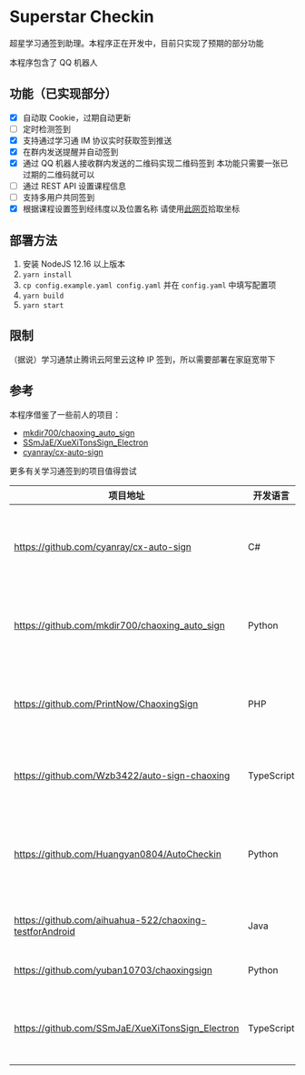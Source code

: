 # Superstar Checkin

超星学习通签到助理。本程序正在开发中，目前只实现了预期的部分功能

本程序包含了 QQ 机器人

## 功能（已实现部分）

- [x] 自动取 Cookie，过期自动更新
- [ ] 定时检测签到
- [x] 支持通过学习通 IM 协议实时获取签到推送
- [x] 在群内发送提醒并自动签到
- [x] 通过 QQ 机器人接收群内发送的二维码实现二维码签到
  本功能只需要一张已过期的二维码就可以
- [ ] 通过 REST API 设置课程信息
- [ ] 支持多用户共同签到
- [x] 根据课程设置签到经纬度以及位置名称
  请使用[此网页](https://api.map.baidu.com/lbsapi/getpoint/index.html)拾取坐标

## 部署方法

1. 安装 NodeJS 12.16 以上版本
2. `yarn install`
3. `cp config.example.yaml config.yaml` 并在 `config.yaml` 中填写配置项
4. `yarn build`
5. `yarn start`

## 限制

（据说）学习通禁止腾讯云阿里云这种 IP 签到，所以需要部署在家庭宽带下

## 参考

本程序借鉴了一些前人的项目：

- [mkdir700/chaoxing_auto_sign](https://github.com/mkdir700/chaoxing_auto_sign)
- [SSmJaE/XueXiTonsSign_Electron](https://github.com/SSmJaE/XueXiTonsSign_Electron)
- [cyanray/cx-auto-sign](https://github.com/cyanray/cx-auto-sign)

更多有关学习通签到的项目值得尝试

| 项目地址                                                | 开发语言   | 备注                                           |
| ------------------------------------------------------- | ---------- | ---------------------------------------------- |
| https://github.com/cyanray/cx-auto-sign                 | C#         | 超星学习通自动签到工具，通过IM协议监测签到活动。        |
| https://github.com/mkdir700/chaoxing_auto_sign          | Python     | 超星学习通自动签到脚本&多用户多任务&API       |
| https://github.com/PrintNow/ChaoxingSign                | PHP        | PHP版超星自动签到，支持多用户，二次开发便捷！|
| https://github.com/Wzb3422/auto-sign-chaoxing           | TypeScript | 超星学习通自动签到，梦中刷网课       |
| https://github.com/Huangyan0804/AutoCheckin             | Python     | 学习通自动签到，支持手势，二维码，位置，拍照等 |
| https://github.com/aihuahua-522/chaoxing-testforAndroid | Java       | 学习通（超星）自动签到               |
| https://github.com/yuban10703/chaoxingsign              | Python     | 超星学习通自动签到                   |
| https://github.com/SSmJaE/XueXiTonsSign_Electron        | TypeScript | 基于Electron，桌面端，GUI，签到队列            |
